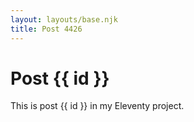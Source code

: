 ```yaml
---
layout: layouts/base.njk
title: Post 4426
---
```


# Post {{ id }}

This is post {{ id }} in my Eleventy project.
